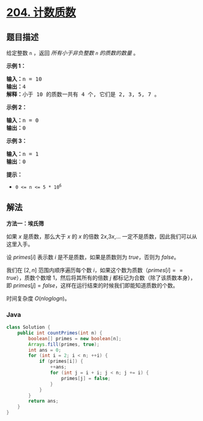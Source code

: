# [204. 计数质数](https://leetcode.cn/problems/count-primes)

## 题目描述

<p>给定整数 <code>n</code> ，返回 <em>所有小于非负整数&nbsp;<code>n</code>&nbsp;的质数的数量</em> 。</p>

<p><strong>示例 1：</strong></p>

<pre>
<strong>输入：</strong>n = 10
<strong>输出：</strong>4
<strong>解释：</strong>小于 10 的质数一共有 4 个, 它们是 2, 3, 5, 7 。
</pre>

<p><strong>示例 2：</strong></p>

<pre>
<strong>输入：</strong>n = 0
<strong>输出：</strong>0
</pre>

<p><strong>示例 3：</strong></p>

<pre>
<strong>输入：</strong>n = 1
<strong>输出</strong>：0
</pre>

<p><strong>提示：</strong></p>

<ul>
	<li><code>0 &lt;= n &lt;= 5 * 10<sup>6</sup></code></li>
</ul>

## 解法

**方法一：埃氏筛**

如果 $x$ 是质数，那么大于 $x$ 的 $x$ 的倍数 $2x$,$3x$,… 一定不是质数，因此我们可以从这里入手。

设 $primes[i]$ 表示数 $i$ 是不是质数，如果是质数则为 $true$，否则为 $false$。

我们在 $[2,n]$ 范围内顺序遍历每个数 $i$，如果这个数为质数（$primes[i]==true$），质数个数增 1，然后将其所有的倍数 $j$ 都标记为合数（除了该质数本身），即 $primes[j]=false$，这样在运行结束的时候我们即能知道质数的个数。

时间复杂度 $O(nloglogn)$。

### **Java**

```java
class Solution {
    public int countPrimes(int n) {
        boolean[] primes = new boolean[n];
        Arrays.fill(primes, true);
        int ans = 0;
        for (int i = 2; i < n; ++i) {
            if (primes[i]) {
                ++ans;
                for (int j = i + i; j < n; j += i) {
                    primes[j] = false;
                }
            }
        }
        return ans;
    }
}
```
